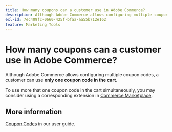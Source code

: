 ```yaml
---
title: How many coupons can a customer use in Adobe Commerce?
description: Although Adobe Commerce allows configuring multiple coupon codes, a customer can use **only one coupon code in the cart**.
exl-id: 7ec409fc-0660-425f-bfaa-aa55b712e162
feature: Marketing Tools
---
```

# How many coupons can a customer use in Adobe Commerce?

Although Adobe Commerce allows configuring multiple coupon codes, a customer can use **only one coupon code in the cart**.

To use more that one coupon code in the cart simultaneously, you may consider using a corresponding extension in [Commerce Marketplace](https://marketplace.magento.com/).

## More information

 [Coupon Codes](https://experienceleague.adobe.com/docs/commerce-admin/marketing/promotions/cart-rules/price-rules-cart-coupon.html) in our user guide.
